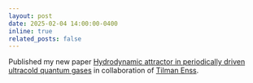 ```yaml
---
layout: post
date: 2025-02-04 14:00:00-0400
inline: true
related_posts: false
---
```


Published my new paper [Hydrodynamic attractor in periodically driven ultracold quantum gases](https://arxiv.org/abs/2501.19240) in collaboration of [Tilman Enss](https://www.thphys.uni-heidelberg.de/~enss/index.html). 
